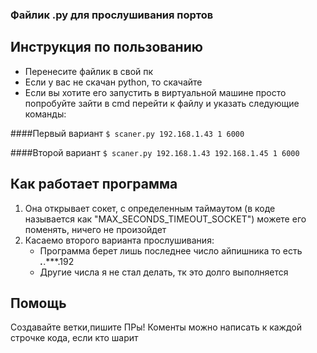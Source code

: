 ### Файлик .py для прослушивания портов
Инструкция по пользованию
-------------

- Перенесите файлик в свой пк
- Если у вас не скачан python, то скачайте
- Если вы хотите его запустить в виртуальной машине просто попробуйте зайти в cmd перейти к файлу и указать следующие команды:

####Первый вариант
`$ scaner.py 192.168.1.43 1 6000`

####Второй вариант
`$ scaner.py 192.168.1.43 192.168.1.45 1 6000`

Как работает программа
-------------
1. Она открывает сокет, с определенным таймаутом (в коде называется как "MAX_SECONDS_TIMEOUT_SOCKET")
    можете его поменять, ничего не произойдет
2. Касаемо второго варианта прослушивания:
    + Программа берет лишь последнее число айпишника то есть ***.***.***.192
    + Другие числа я не стал делать, тк это долго выполняется 

Помощь
-------------
Создавайте ветки,пишите ПРы!
Коменты можно написать к каждой строчке кода, если кто шарит